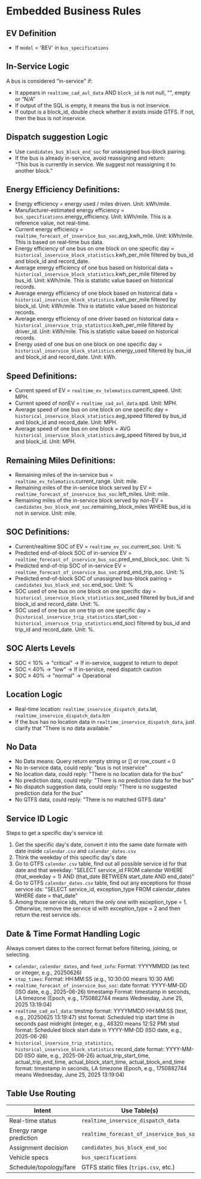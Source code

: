 # Embedded Business Rules

## EV Definition
- If `model` = 'BEV' in `bus_specifications`

## In-Service Logic
A bus is considered "in-service" if:
- It appears in `realtime_cad_avl_data` AND `block_id` is not null, "", empty or “N/A”
- If output of the SQL is empty, it means the bus is not inservice. 
- If output is a block_id, double check whether it exists inside GTFS. If not, then the bus is not inservice. 

## Dispatch suggestion Logic
- Use `candidates_bus_block_end_soc` for unassigned bus-block pairing.
- If the bus is already in-service, avoid reassigning and return:  
  “This bus is currently in service. We suggest not reassigning it to another block.”

## Energy Efficiency Definitions:
- Energy efficiency = energy used / miles driven. Unit: kWh/mile. 
- Manufacturer-estimated energy efficiency = `bus_specifications`.energy_efficiency. Unit: kWh/mile. This is a reference value, not real-time.
- Current energy efficiency = `realtime_forecast_of_inservice_bus_soc`.avg_kwh_mile. Unit: kWh/mile. This is based on real-time bus data.
- Energy efficiency of one bus on one block on one specific day = `historical_inservice_block_statistics`.kwh_per_mile filtered by bus_id and block_id and record_date.
- Average energy efficiency of one bus based on historical data = `historical_inservice_block_statistics`.kwh_per_mile filtered by bus_id. Unit: kWh/mile. This is statistic value based on historical records.
- Average energy efficiency of one block based on historical data = `historical_inservice_block_statistics`.kwh_per_mile filtered by block_id. Unit: kWh/mile. This is statistic value based on historical records.
- Average energy efficiency of one driver based on historical data = `historical_inservice_trip_statistics`.kwh_per_mile filtered by driver_id. Unit: kWh/mile. This is statistic value based on historical records.
- Energy used of one bus on one block on one specific day = `historical_inservice_block_statistics`.energy_used filtered by bus_id and block_id and record_date. Unit: kWh.

## Speed Definitions:
- Current speed of EV = `realtime_ev_telematics`.current_speed. Unit: MPH.
- Current speed of nonEV = `realtime_cad_avl_data`.spd. Unit: MPH.
- Average speed of one bus on one block on one specific day = `historical_inservice_block_statistics`.avg_speed filtered by bus_id and block_id and record_date. Unit: MPH. 
- Average speed of one bus on one block = AVG `historical_inservice_block_statistics`.avg_speed filtered by bus_id and block_id. Unit: MPH. 

## Remaining Miles Definitions:
- Remaining miles of the in-service bus = `realtime_ev_telematics`.current_range. Unit: mile. 
- Remaining miles of the in-service block served by EV = `realtime_forecast_of_inservice_bus_soc`.left_miles. Unit: mile.
- Remaining miles of the in-service block served by non-EV = `candidates_bus_block_end_soc`.remaining_block_miles WHERE bus_id is not in service. Unit: mile.

## SOC Definitions:
- Current/realtime SOC of EV = `realtime_ev_soc`.current_soc. Unit: %
- Predicted end-of-block SOC of in-service EV = `realtime_forecast_of_inservice_bus_soc`.pred_end_block_soc. Unit: %
- Predicted end-of-trip SOC of in-service EV = `realtime_forecast_of_inservice_bus_soc`.pred_end_trip_soc. Unit: %
- Predicted end-of-block SOC of unassigned bus-block pairing = `candidates_bus_block_end_soc`.end_soc. Unit: %
- SOC used of one bus on one block on one specific day = `historical_inservice_block_statistics`.soc_used filtered by bus_id and block_id and record_date. Unit: %.
- SOC used of one bus on one trip on one specific day = (`historical_inservice_trip_statistics`.start_soc - `historical_inservice_trip_statistics`.end_soc) filtered by bus_id and trip_id and record_date. Unit: %.

## SOC Alerts Levels
- SOC < 10% → "critical" → If in-service, suggest to return to depot
- SOC < 40% → "low" → If in-service, need dispatch caution
- SOC ≥ 40% → "normal" → Operational

## Location Logic
- Real-time location: `realtime_inservice_dispatch_data`.lat, `realtime_inservice_dispatch_data`.lon
- If the bus has no location data in `realtime_inservice_dispatch_data`, just clarify that "There is no data available."

## No Data
- No Data means: Query return empty string or [] or row_count = 0
- No in-service data, could reply: "bus is not inservice"
- No location data, could reply: "There is no location data for the bus"
- No prediction data, could reply: "There is no prediction data for the bus"
- No dispatch suggestion data, could reply: "There is no suggested prediction data for the bus"
- No GTFS data, could reply: "There is no matched GTFS data"

## Service ID Logic
Steps to get a specific day's service id:
1. Get the specific day's date, convert it into the same date formate with date inside `calendar.csv` and `calendar_dates.csv`
2. Think the weekday of this specific day's date
3. Go to GTFS `calendar.csv` table, find out all possible service id for that date and that weekday: "SELECT service_id FROM calendar WHERE (that_weekday = 1) AND (that_date BETWEEN start_date AND end_date)"
4. Go to GTFS `calendar_dates.csv` table, find out any exceptions for those service ids: "SELECT service_id, exception_type FROM calendar_dates WHERE date = that_date"
5. Among those service ids, return the only one with exception_type = 1. Otherwise, remove the service id with exception_type = 2 and then return the rest service ids. 

## Date & Time Format Handling Logic
Always convert dates to the correct format before filtering, joining, or selecting.
- `calendar`, `calendar_dates`, and `feed_info`: 
  Format: YYYYMMDD (as text or integer, e.g., 20250626)
- `stop_times`:
  Format: HH:MM:SS (e.g., 10:30:00 means 10:30 AM)
- `realtime_forecast_of_inservice_bus_soc`:
  date format: YYYY-MM-DD (ISO date, e.g., 2025-06-26)
  timestamp Format: timestamp in seconds, LA timezone (Epoch, e.g., 1750882744 means Wednesday, June 25, 2025 13:19:04)
- `realtime_cad_avl_data`:
  tmstmp format: YYYYMMDD HH:MM:SS (text, e.g., 20250625 13:19:47)
  stst format: Scheduled trip start time in seconds past midnight (integer, e.g., 46320 means 12:52 PM)
  stsd format: Scheduled block start date in YYYY-MM-DD (ISO date, e.g., 2025-06-26)
- `historical_inservice_trip_statistics`, `historical_inservice_block_statistics`
  record_date format: YYYY-MM-DD (ISO date, e.g., 2025-06-26)
  actual_trip_start_time, actual_trip_end_time, actual_block_start_time, actual_block_end_time format: timestamp in seconds, LA timezone (Epoch, e.g., 1750882744 means Wednesday, June 25, 2025 13:19:04)


## Table Use Routing

| Intent                     | Use Table(s)                                |
|---------------------------|----------------------------------------------|
| Real-time status          | `realtime_inservice_dispatch_data`           |
| Energy range prediction   | `realtime_forecast_of_inservice_bus_soc`        |
| Assignment decision       | `candidates_bus_block_end_soc`               |
| Vehicle specs             | `bus_specifications`                         |
| Schedule/topology/fare    | GTFS static files (`trips.csv`, etc.)        |

